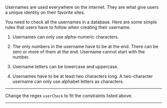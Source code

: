 <div class="challenge-instructions regular-expressions"><div><section id="description">
<p>Usernames are used everywhere on the internet. They are what give users a unique identity on their favorite sites.</p>
<p>You need to check all the usernames in a database. Here are some simple rules that users have to follow when creating their username.</p>
<ol>
<li>
<p>Usernames can only use alpha-numeric characters.</p>
</li>
<li>
<p>The only numbers in the username have to be at the end. There can be zero or more of them at the end. Username cannot start with the number.</p>
</li>
<li>
<p>Username letters can be lowercase and uppercase.</p>
</li>
<li>
<p>Usernames have to be at least two characters long. A two-character username can only use alphabet letters as characters.</p>
</li>
</ol>
</section></div><hr/><div><section id="instructions">
<p>Change the regex <code>userCheck</code> to fit the constraints listed above.</p>
</section></div><hr/></div>